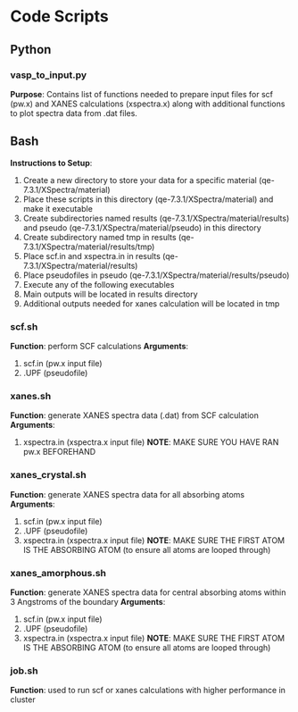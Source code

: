 # Code Scripts

## Python 

### vasp_to_input.py

**Purpose**: Contains list of functions needed to prepare input files for scf (pw.x) and XANES calculations (xspectra.x) along with additional functions to plot spectra data from .dat files. 

## Bash

**Instructions to Setup**:
1. Create a new directory to store your data for a specific material (qe-7.3.1/XSpectra/material)
2. Place these scripts in this directory (qe-7.3.1/XSpectra/material) and make it executable
3. Create subdirectories named results (qe-7.3.1/XSpectra/material/results) and pseudo (qe-7.3.1/XSpectra/material/pseudo) in this directory 
4. Create subdirectory named tmp in results (qe-7.3.1/XSpectra/material/results/tmp)
5. Place scf.in and xspectra.in in results (qe-7.3.1/XSpectra/material/results)
6. Place pseudofiles in pseudo (qe-7.3.1/XSpectra/material/results/pseudo)
7. Execute any of the following executables
8. Main outputs will be located in results directory
9. Additional outputs needed for xanes calculation will be located in tmp 

### scf.sh

**Function**: perform SCF calculations 
**Arguments**:
1. scf.in (pw.x input file)
2. .UPF (pseudofile)

### xanes.sh

**Function**: generate XANES spectra data (.dat) from SCF calculation
**Arguments**:
1. xspectra.in (xspectra.x input file)
**NOTE**: MAKE SURE YOU HAVE RAN pw.x BEFOREHAND

### xanes_crystal.sh

**Function**: generate XANES spectra data for all absorbing atoms
**Arguments**:
1. scf.in (pw.x input file)
2. .UPF (pseudofile)
3. xspectra.in (xspectra.x input file)
**NOTE**: MAKE SURE THE FIRST ATOM IS THE ABSORBING ATOM (to ensure all atoms are looped through)

### xanes_amorphous.sh

**Function**: generate XANES spectra data for central absorbing atoms within 3 Angstroms of the boundary
**Arguments**:
1. scf.in (pw.x input file)
2. .UPF (pseudofile)
3. xspectra.in (xspectra.x input file)
**NOTE**: MAKE SURE THE FIRST ATOM IS THE ABSORBING ATOM (to ensure all atoms are looped through)

### job.sh

**Function**: used to run scf or xanes calculations with higher performance in cluster
